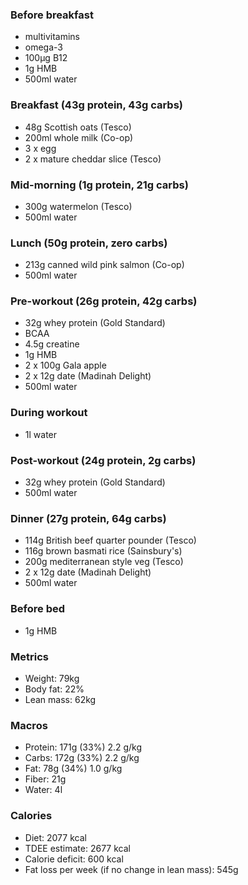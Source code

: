 ### Before breakfast

- multivitamins
- omega-3
- 100μg B12
- 1g HMB
- 500ml water

### Breakfast (43g protein, 43g carbs)

- 48g Scottish oats (Tesco)
- 200ml whole milk (Co-op)
- 3 x egg
- 2 x mature cheddar slice (Tesco)

### Mid-morning (1g protein, 21g carbs)

- 300g watermelon (Tesco)
- 500ml water

### Lunch (50g protein, zero carbs)

- 213g canned wild pink salmon (Co-op)
- 500ml water

### Pre-workout (26g protein, 42g carbs)

- 32g whey protein (Gold Standard)
- BCAA
- 4.5g creatine
- 1g HMB
- 2 x 100g Gala apple
- 2 x 12g date (Madinah Delight)
- 500ml water

### During workout

- 1l water

### Post-workout (24g protein, 2g carbs)

- 32g whey protein (Gold Standard)
- 500ml water

### Dinner (27g protein, 64g carbs)

- 114g British beef quarter pounder (Tesco)
- 116g brown basmati rice (Sainsbury's)
- 200g mediterranean style veg (Tesco)
- 2 x 12g date (Madinah Delight)
- 500ml water

### Before bed

- 1g HMB

### Metrics

- Weight: 79kg
- Body fat: 22%
- Lean mass: 62kg

### Macros

- Protein: 171g (33%) 2.2 g/kg
- Carbs: 172g (33%) 2.2 g/kg
- Fat: 78g (34%) 1.0 g/kg
- Fiber: 21g
- Water: 4l

### Calories

- Diet: 2077 kcal
- TDEE estimate: 2677 kcal
- Calorie deficit: 600 kcal
- Fat loss per week (if no change in lean mass): 545g